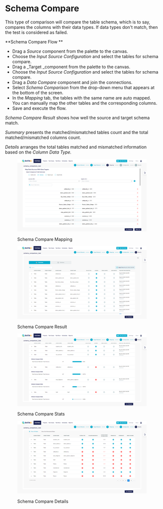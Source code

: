 # Schema Compare

This type of comparison will compare the table schema, which is to say, compares the columns with their data types. If data types don't match, then the test is considered as failed.

\*\*Schema Compare Flow \*\*

* Drag a _Source_ component from the palette to the canvas.
* Choose the _Input Source Configuration_ and select the tables for schema compare.
* Drag a \_Target \_component from the palette to the canvas.
* Choose the _Input Source Configuration_ and select the tables for schema compare.
* Drag a _Data Compare_ component and join the connections.
* Select _Schema Comparison_ from the drop-down menu that appears at the bottom of the screen.
* In the _Mapping_ tab, the tables with the same name are auto mapped. You can manually map the other tables and the corresponding columns.
* Save and execute the flow.

_Schema Compare Result_ shows how well the source and target schema match.

_Summary_ presents the matched/mismatched tables count and the total matched/mismatched columns count.

_Details_ arranges the total tables matched and mismatched information based on the _Column Data Type._

<figure><img src="../../../../.gitbook/assets/Screenshot (428).png" alt=""><figcaption><p>Schema Compare Mapping</p></figcaption></figure>

<figure><img src="../../../../.gitbook/assets/Screenshot (429).png" alt=""><figcaption><p>Schema Compare Result</p></figcaption></figure>

<figure><img src="../../../../.gitbook/assets/Screenshot (430).png" alt=""><figcaption><p>Schema Compare Stats</p></figcaption></figure>

<figure><img src="../../../../.gitbook/assets/Screenshot (431).png" alt=""><figcaption><p>Schema Compare Details</p></figcaption></figure>
